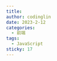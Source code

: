 ```yaml
---
title:
author: codinglin
date: 2023-2-12
categories:
  - 前端
tags:
  - JavaScript
sticky: 17
---
```


##

